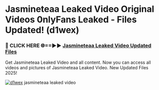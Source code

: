 # Jasmineteaa Leaked Video Original Videos 0nlyFans Leaked - Files Updated! (d1wex)

<h3>🔴 CLICK HERE 🌐==►► <a href="https://tinyurl.com/2jnfzry5" rel="nofollow">Jasmineteaa Leaked Video Updated Files</a></h3>

Get Jasmineteaa Leaked Video and all content. Now you can access all videos and pictures of Jasmineteaa Leaked Video. New Updated Files 2025!

[![d1wex](https://i.imgur.com/GyGTBgg.gif)](https://tinyurl.com/2jnfzry5)
jasmineteaa leaked video
